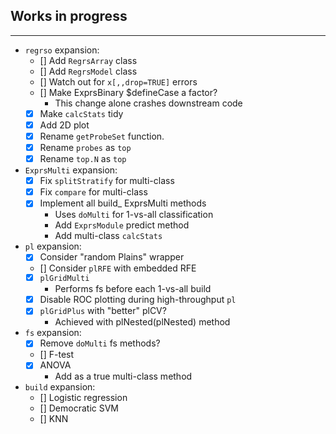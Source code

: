 ## Works in progress
---------------------
* `regrso` expansion:
  * [] Add `RegrsArray` class
  * [] Add `RegrsModel` class
  * [] Watch out for `x[,,drop=TRUE]` errors
  * [] Make ExprsBinary $defineCase a factor?
    * This change alone crashes downstream code
  * [x] Make `calcStats` tidy
  * [x] Add 2D plot
  * [x] Rename `getProbeSet` function.
  * [x] Rename `probes` as `top`
  * [x] Rename `top.N` as `top`
  
* `ExprsMulti` expansion:
  * [x] Fix `splitStratify` for multi-class
  * [x] Fix `compare` for multi-class
  * [x] Implement all build_ ExprsMulti methods
    * Uses `doMulti` for 1-vs-all classification
    * Add `ExprsModule` predict method
    * Add multi-class `calcStats`
    
* `pl` expansion:
  * [x] Consider "random Plains" wrapper
  * [] Consider `plRFE` with embedded RFE
  * [x] `plGridMulti`
    * Performs fs before each 1-vs-all build
  * [x] Disable ROC plotting during high-throughput `pl`
  * [x] `plGridPlus` with "better" plCV?
    * Achieved with plNested(plNested) method
  
* `fs` expansion:
  * [x] Remove `doMulti` fs methods?
  * [] F-test
  * [x] ANOVA
    * Add as a true multi-class method
    
* `build` expansion:
  * [] Logistic regression
  * [] Democratic SVM
  * [] KNN

